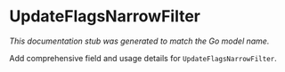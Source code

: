 # UpdateFlagsNarrowFilter

_This documentation stub was generated to match the Go model name._

Add comprehensive field and usage details for `UpdateFlagsNarrowFilter`.
